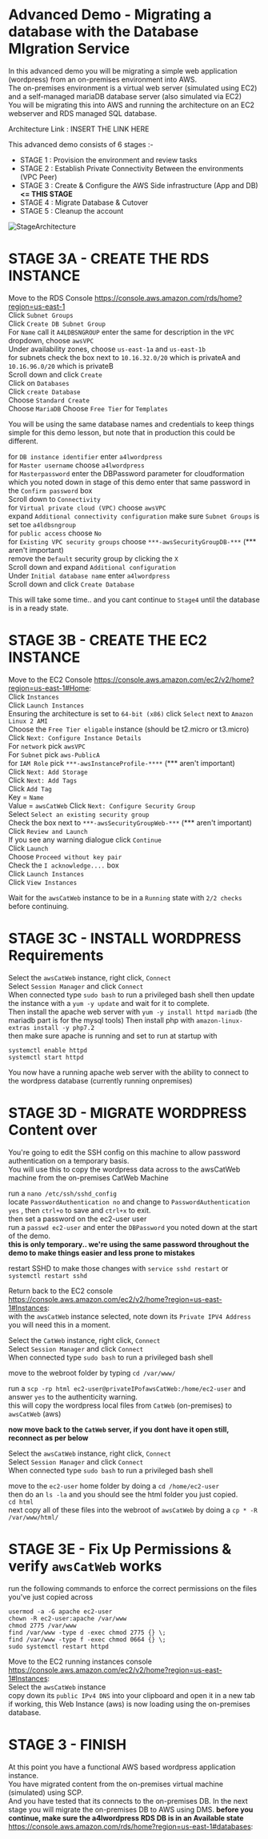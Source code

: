 # Advanced Demo - Migrating a database with the Database MIgration Service

In this advanced demo you will be migrating a simple web application (wordpress) from an on-premises environment into AWS.  
The on-premises environment is a virtual web server (simulated using EC2) and a self-managed mariaDB database server (also simulated via EC2)  
You will be migrating this into AWS and running the architecture on an EC2 webserver and RDS managed SQL database.  

Architecture Link : INSERT THE LINK HERE

This advanced demo consists of 6 stages :-

- STAGE 1 : Provision the environment and review tasks 
- STAGE 2 : Establish Private Connectivity Between the environments (VPC Peer) 
- STAGE 3 : Create & Configure the AWS Side infrastructure (App and DB) **<= THIS STAGE**
- STAGE 4 : Migrate Database & Cutover
- STAGE 5 : Cleanup the account

![StageArchitecture](https://github.com/acantril/learn-cantrill-io-labs/blob/master/aws-dms-database-migration/02_LABINSTRUCTIONS/ARCHITECTURE-STAGE3.png)

# STAGE 3A - CREATE THE RDS INSTANCE

Move to the RDS Console https://console.aws.amazon.com/rds/home?region=us-east-1  
Click `Subnet Groups`  
Click `Create DB Subnet Group`  
For `Name` call it `A4LDBSNGROUP`
enter the same for description
in the `VPC` dropdown, choose `awsVPC`  
Under availability zones, choose `us-east-1a` and `us-east-1b`  
for subnets check the box next to `10.16.32.0/20` which is privateA and `10.16.96.0/20` which is privateB  
Scroll down and click `Create`  
Click on `Databases`  
Click `create Database`  
Choose `Standard Create`  
Choose `MariaDB`
Choose `Free Tier` for `Templates`  

You will be using the same database names and credentials to keep things simple for this demo lesson, but note that in production this could be different.

for `DB instance identifier` enter `a4lwordpress`  
for `Master username` choose `a4lwordpress`  
for `Masterpassword` enter the DBPassword parameter for cloudformation which you noted down in stage of this demo
enter that same password in the `Confirm password` box  
Scroll down to `Connectivity`  
for `Virtual private cloud (VPC)` choose `awsVPC`  
expand `Additional connectivity configuration` 
make sure `Subnet Groups` is set toe `a4ldbsngroup`  
for `public access` choose `No`  
for `Existing VPC security groups` choose `***-awsSecurityGroupDB-***` (*** aren't important)  
remove the `Default` security group by clicking the `X`    
Scroll down and expand `Additional configuration`  
Under `Initial database name` enter `a4lwordpress`  
Scroll down and click `Create Database`  

This will take some time.. and you cant continue to `Stage4` until the database is in a ready state.

# STAGE 3B - CREATE THE EC2 INSTANCE

Move to the EC2 Console https://console.aws.amazon.com/ec2/v2/home?region=us-east-1#Home:  
Click `Instances`  
Click `Launch Instances`  
Ensuring the architecture is set to `64-bit (x86)` click `Select` next to `Amazon Linux 2 AMI`  
Choose the `Free Tier eligable` instance (should be t2.micro or t3.micro)  
Click `Next: Configure Instance Details`  
For `network` pick `awsVPC`  
For `Subnet` pick `aws-PublicA`  
for `IAM Role` pick `***-awsInstanceProfile-****` (*** aren't important)  
Click `Next: Add Storage`  
Click `Next: Add Tags`  
Click `Add Tag`  
Key = `Name`  
Value = `awsCatWeb` 
Click `Next: Configure Security Group`  
Select `Select an existing security group`  
Check the box next to `***-awsSecurityGroupWeb-***` (*** aren't important)    
Click `Review and Launch`  
If you see any warning dialogue click `Continue`  
Click `Launch`  
Choose `Proceed without key pair`  
Check the `I acknowledge....` box  
Click `Launch Instances`  
Click `View Instances`  

Wait for the `awsCatWeb` instance to be in a `Running` state with `2/2 checks` before continuing.

# STAGE 3C - INSTALL WORDPRESS Requirements

Select the `awsCatWeb` instance, right click, `Connect`  
Select `Session Manager` and click `Connect`  
When connected type `sudo bash` to run a privileged bash shell
then update the instance with a `yum -y update` and wait for it to complete.  
Then install the apache web server with `yum -y install httpd mariadb`  (the mariadb part is for the mysql tools)
Then install php with `amazon-linux-extras install -y php7.2`  
then make sure apache is running and set to run at startup with 

```
systemctl enable httpd
systemctl start httpd
```

You now have a running apache web server with the ability to connect to the wordpress database (currently running onpremises)

# STAGE 3D - MIGRATE WORDPRESS Content over

You're going to edit the SSH config on this machine to allow password authentication on a temporary basis.  
You will use this to copy the wordpress data across to the awsCatWeb machine from the on-premises CatWeb Machine  

run a `nano /etc/ssh/sshd_config`  
locate `PasswordAuthentication no` and change to `PasswordAuthentication yes` , then `ctrl+o` to save and `ctrl+x` to exit.  
then set a password on the ec2-user user  
run a `passwd ec2-user` and enter the `DBPassword` you noted down at the start of the demo.  
**this is only temporary.. we're using the same password throughout the demo to make things easier and less prone to mistakes**

restart SSHD to make those changes with `service sshd restart`  or `systemctl restart sshd`


Return back to the EC2 console https://console.aws.amazon.com/ec2/v2/home?region=us-east-1#Instances:  
with the `awsCatWeb` instance selected, note down its `Private IPV4 Address` you will need this in a moment.  

Select the `CatWeb` instance, right click, `Connect`  
Select `Session Manager` and click `Connect`  
When connected type `sudo bash` to run a privileged bash shell  

move to the webroot folder by typing `cd /var/www/`  

run a `scp -rp html ec2-user@privateIPofawsCatWeb:/home/ec2-user` and answer `yes` to the authenticity warning.  
this will copy the wordpress local files from `CatWeb` (on-premises) to `awsCatWeb` (aws)

**now move back to the `CatWeb` server, if you dont have it open still, reconnect as per below**

Select the `awsCatWeb` instance, right click, `Connect`  
Select `Session Manager` and click `Connect`  
When connected type `sudo bash` to run a privileged bash shell

move to the `ec2-user` home folder by doing a `cd /home/ec2-user`  
then do an `ls -la` and you should see the html folder you just copied.  
`cd html`  
next copy all of these files into the webroot of `awsCatWeb` by doing a `cp * -R /var/www/html/`


# STAGE 3E - Fix Up Permissions & verify `awsCatWeb` works

run the following commands to enforce the correct permissions on the files you've just copied across

```
usermod -a -G apache ec2-user   
chown -R ec2-user:apache /var/www
chmod 2775 /var/www
find /var/www -type d -exec chmod 2775 {} \;
find /var/www -type f -exec chmod 0664 {} \;
sudo systemctl restart httpd
```

Move to the EC2 running instances console https://console.aws.amazon.com/ec2/v2/home?region=us-east-1#Instances:  
Select the `awsCatWeb` instance  
copy down its `public IPv4 DNS` into your clipboard and open it in a new tab  
if working, this Web Instance (aws) is now loading using the on-premises database.


# STAGE 3 - FINISH   

At this point you have a functional AWS based wordpress application instance.  
You have migrated content from the on-premises virtual machine (simulated) using SCP.  
And you have tested that its connects to the on-premises DB.
In the next stage you will migrate the on-premises DB to AWS using DMS.
**before you continue, make sure the a4lwordpress RDS DB is in an Available state** https://console.aws.amazon.com/rds/home?region=us-east-1#databases:  
